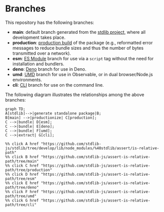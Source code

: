 <!--

@license Apache-2.0

Copyright (c) 2023 The Stdlib Authors.

Licensed under the Apache License, Version 2.0 (the "License");
you may not use this file except in compliance with the License.
You may obtain a copy of the License at

    http://www.apache.org/licenses/LICENSE-2.0

Unless required by applicable law or agreed to in writing, software
distributed under the License is distributed on an "AS IS" BASIS,
WITHOUT WARRANTIES OR CONDITIONS OF ANY KIND, either express or implied.
See the License for the specific language governing permissions and
limitations under the License.

-->

# Branches

This repository has the following branches:

-   **main**: default branch generated from the [stdlib project][stdlib-url], where all development takes place.
-   **production**: [production build][production-url] of the package (e.g., reformatted error messages to reduce bundle sizes and thus the number of bytes transmitted over a network).
-   **esm**: [ES Module][esm-url] branch for use via a `script` tag without the need for installation and bundlers.
-   **deno**: [Deno][deno-url] branch for use in Deno.
-   **umd**: [UMD][umd-url] branch for use in Observable, or in dual browser/Node.js environments.
-   **cli**: [CLI][cli-url] branch for use on the command line.

The following diagram illustrates the relationships among the above branches:

```mermaid
graph TD;
A[stdlib]-->|generate standalone package|B;
B[main] -->|productionize| C[production];
C -->|bundle| D[esm];
C -->|bundle| E[deno];
C -->|bundle| F[umd];
C -->|extract| G[cli];

%% click A href "https://github.com/stdlib-js/stdlib/tree/develop/lib/node_modules/%40stdlib/assert/is-relative-path"
%% click B href "https://github.com/stdlib-js/assert-is-relative-path/tree/main"
%% click C href "https://github.com/stdlib-js/assert-is-relative-path/tree/production"
%% click D href "https://github.com/stdlib-js/assert-is-relative-path/tree/esm"
%% click E href "https://github.com/stdlib-js/assert-is-relative-path/tree/deno"
%% click F href "https://github.com/stdlib-js/assert-is-relative-path/tree/umd"
%% click G href "https://github.com/stdlib-js/assert-is-relative-path/tree/cli"
```

[stdlib-url]: https://github.com/stdlib-js/stdlib/tree/develop/lib/node_modules/%40stdlib/assert/is-relative-path
[production-url]: https://github.com/stdlib-js/assert-is-relative-path/tree/production
[deno-url]: https://github.com/stdlib-js/assert-is-relative-path/tree/deno
[umd-url]: https://github.com/stdlib-js/assert-is-relative-path/tree/umd
[esm-url]: https://github.com/stdlib-js/assert-is-relative-path/tree/esm
[cli-url]: https://github.com/stdlib-js/assert-is-relative-path/tree/cli